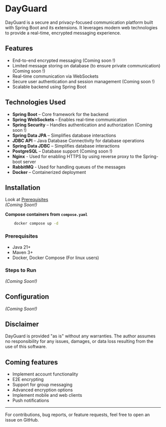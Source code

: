 # DayGuard

DayGuard is a secure and privacy-focused communication platform built with Spring Boot and its extensions. It leverages modern web technologies to provide a real-time, encrypted messaging experience.

## Features
- End-to-end encrypted messaging (Coming soon !)
- Limited message storing on database (to ensure private communication) (Coming soon !)
- Real-time communication via WebSockets
- Secure user authentication and session management (Coming soon !)
- Scalable backend using Spring Boot

## Technologies Used
- **Spring Boot** – Core framework for the backend
- **Spring WebSockets** – Enables real-time communication
- **Spring Security** – Handles authentication and authorization (Coming soon !)
- **Spring Data JPA** – Simplifies database interactions
- **JDBC API** – Java Database Connectivity for database operations
- **Spring Data JDBC** – Simplifies database interactions
- **PostgreSQL** – Database support (Coming soon !)
- **Nginx** - Used for enabling HTTPS by using reverse proxy to the Spring-boot server
- **RabbitMQ** - Used for handling queues of the messages
- **Docker** – Containerized deployment

## Installation
Look at [Prerequisites](#prerequisites) <br/>
*(Coming Soon!)*

**Compose containers from `compose.yaml`**

```bash
    docker compose up -d
```

### Prerequisites
- Java 21+
- Maven 3+
- Docker, Docker Compose (For linux users)

### Steps to Run
*(Coming Soon!)*

## Configuration
*(Coming Soon!)*

## Disclaimer
DayGuard is provided "as is" without any warranties. The author assumes no responsibility for any issues, damages, or data loss resulting from the use of this software.

## Coming features
- Implement account functionality
- E2E encrypting
- Support for group messaging
- Advanced encryption options
- Implement mobile and web clients
- Push notifications

---
For contributions, bug reports, or feature requests, feel free to open an issue on GitHub.